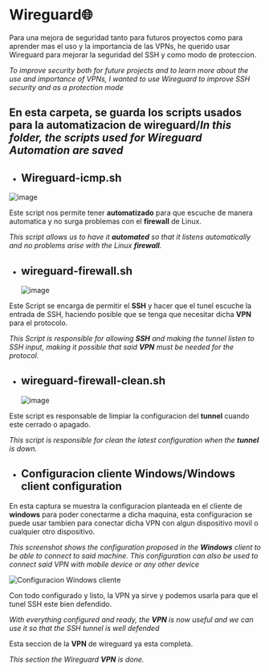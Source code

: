 # Wireguard🌐

Para una mejora de seguridad tanto para futuros proyectos como para aprender mas el uso y la importancia de las VPNs, he querido usar Wireguard para mejorar la seguridad del SSH y como modo de proteccion.

*To improve security both for future projects and to learn more about the use and importance of VPNs, I wanted to use Wireguard to improve SSH security and as a protection mode*

## En esta carpeta, se guarda los scripts usados para la automatizacion de wireguard/*In this folder, the scripts used for Wireguard Automation are saved*



 -  ## Wireguard-icmp.sh

   ![image](https://github.com/user-attachments/assets/861db19c-9ce3-43b5-964c-ecfb48306d41)

  Este script nos permite tener **automatizado** para que escuche de manera automatica y no surga problemas con el **firewall** de Linux.
  
  *This script allows us to have it **automated** so that it listens automatically and no problems arise with the Linux **firewall**.*

 - ## wireguard-firewall.sh

   ![image](https://github.com/user-attachments/assets/6fa43f24-0c06-49cf-8930-3099299d724a)

  Este Script se encarga de permitir el **SSH** y hacer que el tunel escuche la entrada de SSH, haciendo posible
  que se tenga que necesitar dicha **VPN** para el protocolo.
  
  *This Script is responsible for allowing **SSH** and making the tunnel listen to SSH input, making it possible
  that said **VPN** must be needed for the protocol.*

 - ## wireguard-firewall-clean.sh

   ![image](https://github.com/user-attachments/assets/cf20f131-2165-441d-93db-6228a4972d84)

  Este script es responsable de limpiar la configuracion del **tunnel** cuando este cerrado o apagado.
    
  *This script is responsible for clean the latest configuration when the **tunnel** is down.*

 - ## Configuracion cliente Windows/**Windows client configuration**

  En esta captura se muestra la configuracion planteada en el cliente de **windows** para poder conectarme a dicha maquina, esta configuracion se puede usar tambien para conectar dicha VPN con algun dispositivo movil o cualquier otro dispositivo.

  *This screenshot shows the configuration proposed in the **Windows** client to be able to connect to said machine. This configuration can also be used to connect said VPN with mobile device or any other device*

  ![Configuracion Windows cliente](https://github.com/user-attachments/assets/dc58971d-8551-4bd3-ab21-ca6e2804ae08)


 Con todo configurado y listo, la VPN ya sirve y podemos usarla para que el tunel SSH este bien defendido.

 *With everything configured and ready, the **VPN** is now useful and we can use it so that the SSH tunnel is well defended*
 
 Esta seccion de la **VPN** de wireguard ya esta completa.

 *This section the Wireguard **VPN** is done.*
